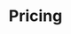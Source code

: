 ---
title: Pricing
menu:
  main:
    identifier: pricing
    weight: 8
    # params:
    #   icon:
    #     vendor: tabler/outline
    #     name: currency-euro
---